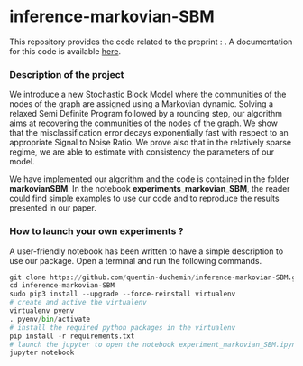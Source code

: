 # inference-markovian-SBM

This repository provides the code related to the preprint : . A documentation for this code is available [here](https://inference-markovian-sbm.readthedocs.io/).

### Description of the project


We introduce a new Stochastic Block Model where the communities of the nodes of the graph are assigned using a Markovian dynamic. 
Solving a relaxed Semi Definite Program followed by a rounding step, our algorithm aims at recovering the communities of the nodes of the graph. We show that the misclassification error decays exponentially fast with respect to an appropriate Signal to Noise Ratio. We prove also that in the relatively sparse regime, we are able to estimate with consistency the parameters of our model.

We have implemented our algorithm and the code is contained in the folder **markovianSBM**. In the notebook **experiments_markovian_SBM**, the reader could find simple examples to use our code and to reproduce the results presented in our paper.


### How to launch your own experiments ?

A user-friendly notebook has been written to have a simple description to use our package. Open a terminal and run the following commands. 

```python
git clone https://github.com/quentin-duchemin/inference-markovian-SBM.git
cd inference-markovian-SBM
sudo pip3 install --upgrade --force-reinstall virtualenv
# create and active the virtualenv
virtualenv pyenv
. pyenv/bin/activate
# install the required python packages in the virtualenv
pip install -r requirements.txt
# launch the jupyter to open the notebook experiment_markovian_SBM.ipynb and get familiar with the way to run the code
jupyter notebook
```